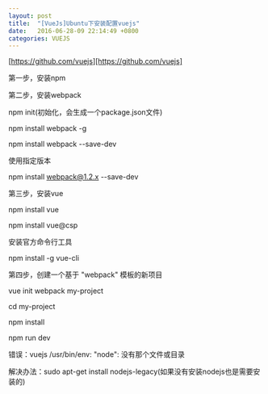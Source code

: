 ```yaml
---
layout: post
title:  "[VueJs]Ubuntu下安装配置vuejs"
date:   2016-06-28-09 22:14:49 +0800
categories: VUEJS
---
```


[https://github.com/vuejs][https://github.com/vuejs]

第一步，安装npm

第二步，安装webpack

npm init(初始化，会生成一个package.json文件)

npm install webpack -g

npm install webpack --save-dev

使用指定版本

 npm install webpack@1.2.x --save-dev


第三步，安装vue

npm install vue

npm install vue@csp

安装官方命令行工具

npm install -g vue-cli

第四步，创建一个基于 "webpack" 模板的新项目

vue init webpack my-project

cd my-project

 npm install

 npm run dev


错误：vuejs /usr/bin/env: "node": 没有那个文件或目录

解决办法：sudo apt-get install nodejs-legacy(如果没有安装nodejs也是需要安装的)



[https://github.com/vuejs]: https://github.com/vuejs